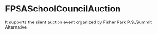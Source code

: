 # FPSASchoolCouncilAuction
It supports the silent auction event organized by Fisher Park P.S./Summit Alternative
